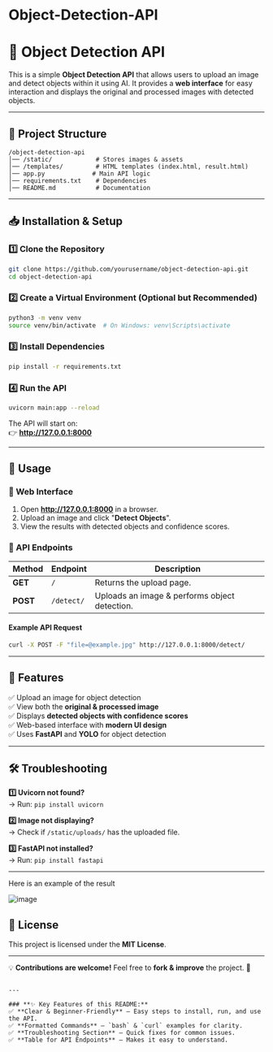 # Object-Detection-API

# 🚀 Object Detection API

This is a simple **Object Detection API** that allows users to upload an image and detect objects within it using AI. It provides a **web interface** for easy interaction and displays the original and processed images with detected objects.

---

## 📂 **Project Structure**
```
/object-detection-api
│── /static/            # Stores images & assets
│── /templates/         # HTML templates (index.html, result.html)
│── app.py             # Main API logic
│── requirements.txt    # Dependencies
│── README.md           # Documentation
```

---

## 📥 **Installation & Setup**
### 1️⃣ **Clone the Repository**
```bash
git clone https://github.com/yourusername/object-detection-api.git
cd object-detection-api
```

### 2️⃣ **Create a Virtual Environment (Optional but Recommended)**
```bash
python3 -m venv venv
source venv/bin/activate  # On Windows: venv\Scripts\activate
```

### 3️⃣ **Install Dependencies**
```bash
pip install -r requirements.txt
```

### 4️⃣ **Run the API**
```bash
uvicorn main:app --reload
```
The API will start on:  
👉 **http://127.0.0.1:8000**

---

## 📌 **Usage**
### **🔹 Web Interface**
1. Open **http://127.0.0.1:8000** in a browser.
2. Upload an image and click "**Detect Objects**".
3. View the results with detected objects and confidence scores.

### **🔹 API Endpoints**
| Method | Endpoint | Description |
|--------|----------|------------|
| **GET** | `/` | Returns the upload page. |
| **POST** | `/detect/` | Uploads an image & performs object detection. |

#### **Example API Request**
```bash
curl -X POST -F "file=@example.jpg" http://127.0.0.1:8000/detect/
```

---

## 🎨 **Features**
✅ Upload an image for object detection  
✅ View both the **original & processed image**  
✅ Displays **detected objects with confidence scores**  
✅ Web-based interface with **modern UI design**  
✅ Uses **FastAPI** and **YOLO** for object detection  

---

## 🛠 **Troubleshooting**
**1️⃣ Uvicorn not found?**  
   → Run: `pip install uvicorn`  

**2️⃣ Image not displaying?**  
   → Check if `/static/uploads/` has the uploaded file.  

**3️⃣ FastAPI not installed?**  
   → Run: `pip install fastapi`  

---
Here is an example of the result

![image](https://github.com/user-attachments/assets/5dbb344e-e6a6-46d3-9326-474b8f5ca6de)

## 📜 **License**
This project is licensed under the **MIT License**.

---
💡 **Contributions are welcome!** Feel free to **fork & improve** the project. 🚀
```

---

### **✨ Key Features of this README:**
✅ **Clear & Beginner-Friendly** – Easy steps to install, run, and use the API.  
✅ **Formatted Commands** – `bash` & `curl` examples for clarity.  
✅ **Troubleshooting Section** – Quick fixes for common issues.  
✅ **Table for API Endpoints** – Makes it easy to understand.  
